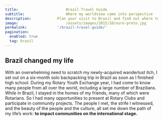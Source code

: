 ```yaml
---
title:						Brazil Travel Guide
subtitle:					Where my worldview came into perspective
description:			Plan your visit to Brazil and find out where to go and what to do in Brazil. Read about itineraries, activities, places to stay and travel essentials
image:						/assets/images/2015/10/ouro-preto.jpg
permalink: 				'/brazil-travel-guide/'
pagination: 
  enabled: true
  tag: brazil
---
```



## Brazil changed my life

With an overwhelming need to scratch my newly-acquired wanderlust itch, I set out on a six-month solo backpacking trip in Brazil as soon as I finished high school. During my Rotary Youth Exchange year, I had come to know many people from all over the world, including a large number of Brazilians. While in Brazil, I stayed in the homes of my friends, many of which were Rotarians. So I had many opportunities to present at Rotary Clubs and participate in community projects. The people I met, the strife I witnessed, and the beauty of the people and the culture, all set me down the path of my life’s work: **to impact communities on the international stage.**